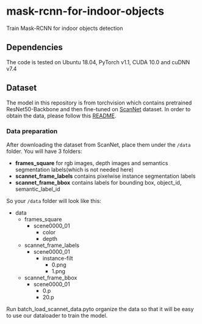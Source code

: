# mask-rcnn-for-indoor-objects
Train Mask-RCNN for indoor objects detection

## Dependencies

The code is tested on Ubuntu 18.04, PyTorch v1.1, CUDA 10.0 and cuDNN v7.4

## Dataset
The model in this repository is from torchvision which contains pretrained ResNet50-Backbone and then fine-tuned on [ScanNet](http://kaldir.vc.in.tum.de/scannet_benchmark/) dataset. In order to obtain the data, please follow this [README](https://github.com/facebookresearch/votenet/blob/master/scannet/README.md).

### Data preparation
After downloading the dataset from ScanNet, place them under the `/data` folder. You will have 3 folders:

- **frames_square** for rgb images, depth images and semantics segmentation labels(which is not needed here)
- **scannet_frame_labels** contains pixelwise instance segmentation labels
- **scannet_frame_bbox** contains labels for bounding box, object_id, semantic_label_id

So your `/data` folder will look like this:
- data
  - frames_square
    - scene0000_01
      - color
      - depth
  - scannet_frame_labels
    - scene0000_01
      - instance-filt
        - 0.png
        - 1.png
  - scannet_frame_bbox
    - scene0000_01
      - 0.p
      - 20.p

Run batch_load_scannet_data.pyto organize the data so that it will be easy to use our dataloader to train the model.
